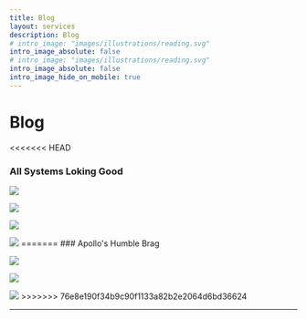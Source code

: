 ```yaml
---
title: Blog
layout: services
description: Blog
# intro_image: "images/illustrations/reading.svg"
intro_image_absolute: false
# intro_image: "images/illustrations/reading.svg"
intro_image_absolute: false
intro_image_hide_on_mobile: true
---
```


# Blog

<<<<<<< HEAD
### All Systems Loking Good
<span class = 'blog'>


<img class = 'comic' src='/assets/cartoon/006/006-01.jpg'> <br />

<img class = 'comic' src='/assets/cartoon/006/006-02.jpg'> <br />

<img class = 'comic' src='/assets/cartoon/006/006-03.jpg'>  <br />

<img class = 'comic' src='/assets/cartoon/006/006-004.jpg'> 
=======
### Apollo's Humble Brag
<span class = 'blog'>


<img class = 'comic' src='/assets/cartoon/005/005-01.jpg'> <br />

<img class = 'comic' src='/assets/cartoon/005/005-02.jpg'> <br />

<img class = 'comic' src='/assets/cartoon/005/005-03.jpg'> 
>>>>>>> 76e8e190f34b9c90f1133a82b2e2064d6bd36624


<hr>


